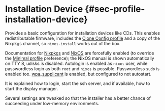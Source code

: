 # Installation Device {#sec-profile-installation-device}

Provides a basic configuration for installation devices like CDs.
This enables redistributable firmware, includes the
[Clone Config profile](#sec-profile-clone-config)
and a copy of the Nixpkgs channel, so `nixos-install`
works out of the box.

Documentation for [Nixpkgs](#opt-documentation.enable)
and [NixOS](#opt-documentation.nixos.enable) are
forcefully enabled (to override the
[Minimal profile](#sec-profile-minimal) preference); the
NixOS manual is shown automatically on TTY 8, udisks is disabled.
Autologin is enabled as `nixos` user, while passwordless
login as both `root` and `nixos` is possible.
Passwordless `sudo` is enabled too.
[wpa_supplicant](#opt-networking.wireless.enable) is
enabled, but configured to not autostart.

It is explained how to login, start the ssh server, and if available,
how to start the display manager.

Several settings are tweaked so that the installer has a better chance of
succeeding under low-memory environments.
